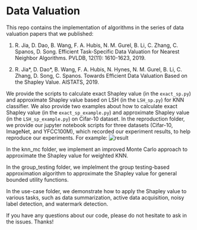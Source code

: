 # Data Valuation

This repo contains the implementation of algorithms in the series of data valuation papers that we published:

1. R. Jia, D. Dao, B. Wang, F. A. Hubis, N. M. Gurel, B. Li, C. Zhang, C. Spanos, D. Song. Efficient Task-Specific Data Valuation for Nearest Neighbor Algorithms. PVLDB, 12(11): 1610-1623, 2019.

2. R. Jia*, D. Dao*, B. Wang, F. A. Hubis, N. Hynes, N. M. Gurel, B. Li, C. Zhang, D. Song, C. Spanos. Towards Efficient Data Valuation Based on the Shapley Value. AISTATS, 2019.

We provide the scripts to calculate exact Shapley value (in the `exact_sp.py`) and approximate Shapley value based on LSH (in the `LSH_sp.py`) for KNN classifier. We also provide two examples about how to calculate exact Shapley value (in the `exact_sp_example.py`) and approximate Shapley value (in the `LSH_sp_example.py`) on Cifar-10 dataset. In the reproduction folder, we provide our jupyter notebook scripts for three datasets (Cifar-10, ImageNet, and YFCC100M), which recorded our experiment results, to help reproduce our experiments. For example:
![result](result.png)

In the knn_mc folder, we implement an improved Monte Carlo approach to approximate the Shapley value for weighted KNN.

In the group_testing folder, we implelment the group testing-based approximation algorithm to approximate the Shapley value for general bounded utility functions.

In the use-case folder, we demonstrate how to apply the Shapley value to various tasks, such as data summarization, active data acquisition, noisy label detection, and watermark detection.

If you have any questions about our code, please do not hesitate to ask in the issues. Thanks!  

          

